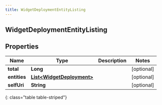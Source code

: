 ```yaml
---
title: WidgetDeploymentEntityListing
---
```


## WidgetDeploymentEntityListing

## Properties

| Name         | Type                                                                         | Description | Notes      |
| ------------ | ---------------------------------------------------------------------------- | ----------- | ---------- |
| **total**    | <!----><!---->**Long**<!---->                                                |             | [optional] |
| **entities** | <!----><!---->[**List&lt;WidgetDeployment&gt;**](WidgetDeployment.md)<!----> |             | [optional] |
| **selfUri**  | <!----><!---->**String**<!---->                                              |             | [optional] |

{: class="table table-striped"}
